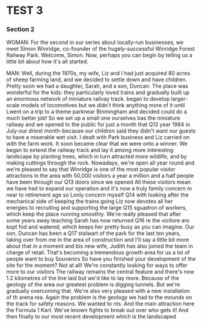 TEST 3
=======

### Section 2   
  
WOMAN: For the second in our series about locally-run businesses, we meet Slmon Winridge, co-founder of the hugely-successful Winridge Forest Railway Park. Welcome, Simon. Now, perhaps you can begin by telling us a little bit about how it's all started.  

MAN: Well, during the 1970s, my wife, Liz and I had just acquired 80 acres of sheep farming land, and we decided to settle down and have children. Pretty soon we had a daughter, Sarah, and a son, Duncan. The place was wonderful for the kids: they particularly loved trains and gradually built up an enormous network of miniature railvay track. began to develop larger-scale models of locomotives but we didn't think anything more of it until Lwent on a trip to a theme parknear Binmingham and decided could do a much better job! So we set up a small one ourselves bas the miniature railway and we opened to the public for just a month that Q12 year 1984 in July-our driest month-because our children said they didn't want our guests to have a miserable wet visit. I dealt with Park business and Liz carried on with the farm work. It soon became clear that we were onto a winner. We began to extend the railway track and lay it among more interesting landscape by planting trees, which in turn attracted more wildlife, and by making cuttings through the rock. Nowadays, we're open all year round and we're pleased to say that Winridge is one of the most popular visitor attractions in the area with 50,000 visitors a year a million and a half people have been through our Q13 doors since we opened All these visitors mean we have had to expand our operation and it's now a truly family concern m near to retirement age so Lonly concern myself Q14 with looking after the mechanical side of keeping the trains going Liz now devotes all her energies to recruiting and supporting the large Q15 sguadron of workers, which keep the place running smoothly. We're really pleased that after some years away teaching Sarah has now returned Q16 re the vicitore aro kopt fod and watered, which keeps her pretty busy as you can imagine. Our son, Duncan has been a Q17 stalwart of the park for the last ten years, taking over from me in the area of construction and I'll say a little bit more about that in a moment and bis new wife, Judith has also joined the team in charge of retail. That's becoming a tremendous growth area for us a lot of people want to buy Souvenirs So have you finished your development of the site for the moment? Not at all! We're constantly looking for ways to offer more to our visitors The railway remains the central feature and there's now 1.2 kilometres of the line laid but we'd like to lay more. Because of the geology of the area our greatest problem is digging tunnels. But we're gradually overcoming that. We're also very pleased with a new installation of th arena rea. Again the problem is the geology we had to the mounds on the track for safety reasons. We wanted to nts. And the main attraction here the Formula 1 Kart. We've known fights to break out over who gets it! And then finally to our most recent development which is the landscaped

